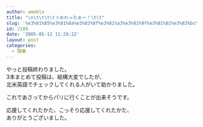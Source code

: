 ```yaml
---
author: ameblo
title: "\n\t\t\t\tぅおわったぁー！\t\t"
slug: '%e3%81%85%e3%81%8a%e3%82%8f%e3%81%a3%e3%81%9f%e3%81%81%e3%83%bc%ef%bc%81'
id: 2109
date: '2005-05-12 11:29:22'
layout: post
categories:
  - 随筆
---
```


やっと投稿終わりました。  
3本まとめて投稿は、結構大変でしたが、  
北米英語でチェックしてくれる人がいて助かりました。  

これであさってからパリに行くことが出来そうです。  

応援してくれたかた、こっそり応援してくれたかた、  
ありがとうございました。